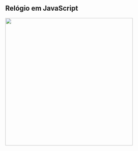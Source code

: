<h2>Relógio em JavaScript</h2>
    <p></p>
    <a href="https://rrodrigues345.github.io/js-relogio/" target="_blank"><img width="400"
            src="https://rrodrigues345.github.io/js-relogio/banner.png"></a>